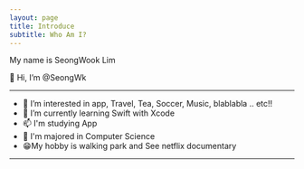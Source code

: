 ```yaml
---
layout: page
title: Introduce
subtitle: Who Am I?
---
```


My name is SeongWook Lim

👋 Hi, I’m @SeongWk

---

- 👀 I’m interested in app, Travel, Tea, Soccer, Music, blablabla .. etc!!
- 🌱 I’m currently learning Swift with Xcode
- 📫 I'm studying App
- 📖 I'm majored in Computer Science
- 😁My hobby is walking park and See netflix documentary

---


